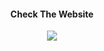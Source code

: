 <div align="center">
  
#### Check The Website

<a href="https://mr-doruk-backups.github.io/ambient_website/themes/theme-particle.html">
  <img src="https://img.shields.io/badge/Portfolio-%23000000.svg?style=for-the-badge&logo=firefox&logoColor=FF7139">
</a>

</div>
